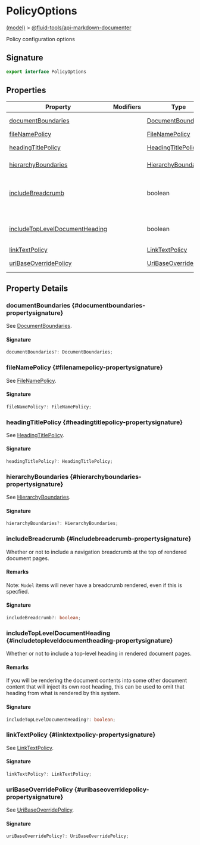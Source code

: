 
# PolicyOptions

[(model)](./index) &gt; [@fluid-tools/api-markdown-documenter](./api-markdown-documenter)

Policy configuration options

## Signature

```typescript
export interface PolicyOptions 
```

## Properties

|  Property | Modifiers | Type | Description |
|  --- | --- | --- | --- |
|  [documentBoundaries](./api-markdown-documenter/policyoptions-interface#documentboundaries-propertysignature) |  | [DocumentBoundaries](./api-markdown-documenter#documentboundaries-typealias) | See [DocumentBoundaries](./api-markdown-documenter#documentboundaries-typealias)<!-- -->. |
|  [fileNamePolicy](./api-markdown-documenter/policyoptions-interface#filenamepolicy-propertysignature) |  | [FileNamePolicy](./api-markdown-documenter#filenamepolicy-typealias) | See [FileNamePolicy](./api-markdown-documenter#filenamepolicy-typealias)<!-- -->. |
|  [headingTitlePolicy](./api-markdown-documenter/policyoptions-interface#headingtitlepolicy-propertysignature) |  | [HeadingTitlePolicy](./api-markdown-documenter#headingtitlepolicy-typealias) | See [HeadingTitlePolicy](./api-markdown-documenter#headingtitlepolicy-typealias)<!-- -->. |
|  [hierarchyBoundaries](./api-markdown-documenter/policyoptions-interface#hierarchyboundaries-propertysignature) |  | [HierarchyBoundaries](./api-markdown-documenter#hierarchyboundaries-typealias) | See [HierarchyBoundaries](./api-markdown-documenter#hierarchyboundaries-typealias)<!-- -->. |
|  [includeBreadcrumb](./api-markdown-documenter/policyoptions-interface#includebreadcrumb-propertysignature) |  | boolean | Whether or not to include a navigation breadcrumb at the top of rendered document pages. |
|  [includeTopLevelDocumentHeading](./api-markdown-documenter/policyoptions-interface#includetopleveldocumentheading-propertysignature) |  | boolean | Whether or not to include a top-level heading in rendered document pages. |
|  [linkTextPolicy](./api-markdown-documenter/policyoptions-interface#linktextpolicy-propertysignature) |  | [LinkTextPolicy](./api-markdown-documenter#linktextpolicy-typealias) | See [LinkTextPolicy](./api-markdown-documenter#linktextpolicy-typealias)<!-- -->. |
|  [uriBaseOverridePolicy](./api-markdown-documenter/policyoptions-interface#uribaseoverridepolicy-propertysignature) |  | [UriBaseOverridePolicy](./api-markdown-documenter#uribaseoverridepolicy-typealias) | See [UriBaseOverridePolicy](./api-markdown-documenter#uribaseoverridepolicy-typealias)<!-- -->. |

## Property Details

### documentBoundaries {#documentboundaries-propertysignature}

See [DocumentBoundaries](./api-markdown-documenter#documentboundaries-typealias)<!-- -->.

#### Signature

```typescript
documentBoundaries?: DocumentBoundaries;
```

### fileNamePolicy {#filenamepolicy-propertysignature}

See [FileNamePolicy](./api-markdown-documenter#filenamepolicy-typealias)<!-- -->.

#### Signature

```typescript
fileNamePolicy?: FileNamePolicy;
```

### headingTitlePolicy {#headingtitlepolicy-propertysignature}

See [HeadingTitlePolicy](./api-markdown-documenter#headingtitlepolicy-typealias)<!-- -->.

#### Signature

```typescript
headingTitlePolicy?: HeadingTitlePolicy;
```

### hierarchyBoundaries {#hierarchyboundaries-propertysignature}

See [HierarchyBoundaries](./api-markdown-documenter#hierarchyboundaries-typealias)<!-- -->.

#### Signature

```typescript
hierarchyBoundaries?: HierarchyBoundaries;
```

### includeBreadcrumb {#includebreadcrumb-propertysignature}

Whether or not to include a navigation breadcrumb at the top of rendered document pages.

#### Remarks

Note: `Model` items will never have a breadcrumb rendered, even if this is specfied.

#### Signature

```typescript
includeBreadcrumb?: boolean;
```

### includeTopLevelDocumentHeading {#includetopleveldocumentheading-propertysignature}

Whether or not to include a top-level heading in rendered document pages.

#### Remarks

If you will be rendering the document contents into some other document content that will inject its own root heading, this can be used to omit that heading from what is rendered by this system.

#### Signature

```typescript
includeTopLevelDocumentHeading?: boolean;
```

### linkTextPolicy {#linktextpolicy-propertysignature}

See [LinkTextPolicy](./api-markdown-documenter#linktextpolicy-typealias)<!-- -->.

#### Signature

```typescript
linkTextPolicy?: LinkTextPolicy;
```

### uriBaseOverridePolicy {#uribaseoverridepolicy-propertysignature}

See [UriBaseOverridePolicy](./api-markdown-documenter#uribaseoverridepolicy-typealias)<!-- -->.

#### Signature

```typescript
uriBaseOverridePolicy?: UriBaseOverridePolicy;
```
